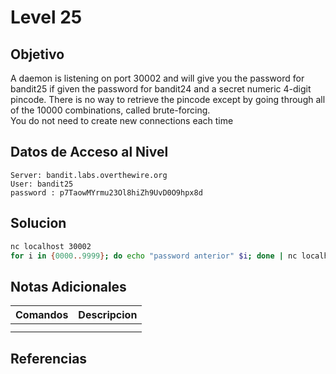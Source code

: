 # Level 25
## Objetivo
A daemon is listening on port 30002 and will give you the password for bandit25 if given the password for bandit24 and a secret numeric 4-digit pincode. There is no way to retrieve the pincode except by going through all of the 10000 combinations, called brute-forcing.  
You do not need to create new connections each time
## Datos de Acceso al Nivel
```
Server: bandit.labs.overthewire.org
User: bandit25
password : p7TaowMYrmu23Ol8hiZh9UvD0O9hpx8d

```
## Solucion
```Bash
nc localhost 30002
for i in {0000..9999}; do echo "password anterior" $i; done | nc localhost 30002 | grep -v Wrong
```

## Notas Adicionales
|**Comandos**|**Descripcion**|
|--------|-------------|
|||
|||
## Referencias


